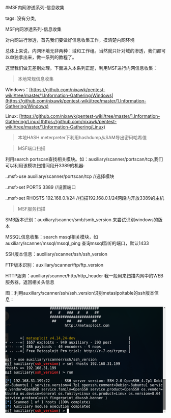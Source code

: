 #MSF内网渗透系列-信息收集

tags: 没有分类, 

MSF内网渗透系列-信息收集

对内网进行渗透，首先我们要做好信息收集工作，摸清楚内网环境

总体上来说，内网环境无非两种：域和工作组。当然就只针对域的渗透，我们都可以单独拿出来，做一系列的教程了。

这里我们做无差别处理。下面进入本系列正题，利用MSF进行内网信息收集：

>本地常规信息收集

Windows：[https://github.com/nixawk/pentest-wiki/tree/master/1.Information-Gathering/Windows](https://github.com/nixawk/pentest-wiki/tree/master/1.Information-Gathering/Windows)

Linux: [https://github.com/nixawk/pentest-wiki/tree/master/1.Information-Gathering/Linux](https://github.com/nixawk/pentest-wiki/tree/master/1.Information-Gathering/Linux)

>本地HASH  meterpreter下利用hashdump从SAM导出密码哈希值

>MSF端口扫描

利用search portscan查找相关模块。如：auxiliary/scanner/portscan/tcp,我们可以利用该模块扫描同段开3389的机器:

..msf>use auxiliary/scanner/portscan/tcp   //选择模块

..msf>set PORTS 3389                       //设置端口

..msf>set RHOSTS 192.168.0.1/24            //扫描192.168.0.1/24网段内开放3389的主机

>MSF服务扫描

SMB版本识别：auxiliary/scanner/smb/smb_version  来尝试识别windows的版本

MSSQL信息收集：search mssql相关模块，如auxiliary/scanner/mssql/mssql_ping 查询mssql监听的端口，默认1433

SSH版本信息：auxiliary/scanner/ssh/ssh_version

FTP版本识别：auxiliary/scanner/ftp/ftp_version

HTTP服务：auxiliary/scanner/http/http_header  我一般用来扫描内网中的WEB服务器，返回相关头信息

图：利用auxiliary/scanner/ssh/ssh_version识别metaslpoitable的ssh版本信息：

![image_51121241244144](/assets/51121241244144.jpeg)

[comment]: <> (topic_id:28851448188451)

[comment]: <> (create_time:2017-07-15T23:07:22.827+0800)

[comment]: <> (topic_type:talk)

[comment]: <> (owner:554451182414_Flipper)

